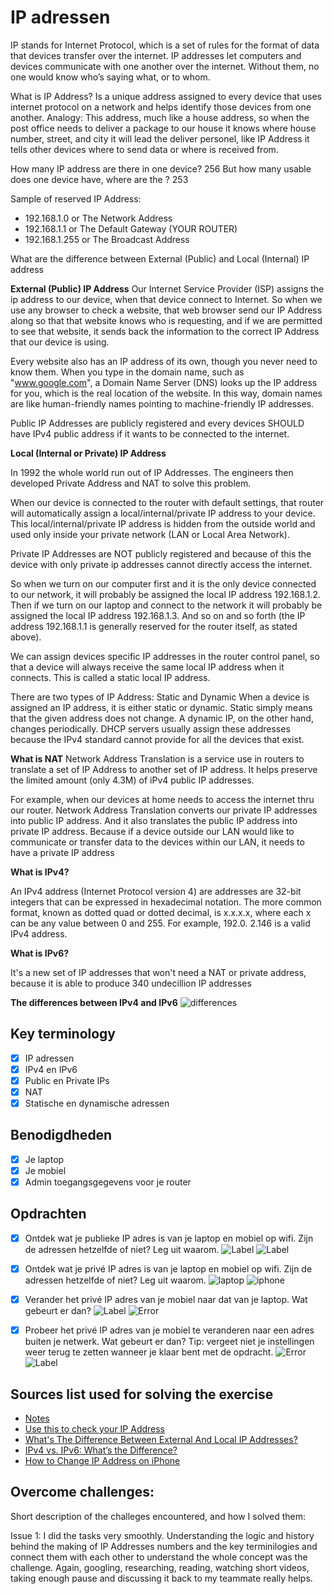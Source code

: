 # IP adressen

IP stands for Internet Protocol, which is a set of rules for the format of data that devices transfer over the internet. IP addresses let computers and devices communicate with one another over the internet. Without them, no one would know who’s saying what, or to whom.

What is IP Address? Is a unique address assigned to every device that uses internet protocol on a network and helps identify those devices from one another. Analogy: This address, much like a house address, so when the post office needs to deliver a package to our house it knows where house number, street, and city it will lead the deliver personel, like IP Address it tells other devices where to send data or where is received from.

How many IP address are there in one device? 256
But how many usable does one device have, where are the ? 253

Sample of reserved IP Address:

- 192.168.1.0 or The Network Address
- 192.168.1.1 or The Default Gateway (YOUR ROUTER)
- 192.168.1.255 or The Broadcast Address

What are the difference between External (Public) and Local (Internal) IP address

**External (Public) IP Address**
Our Internet Service Provider (ISP) assigns the ip address to our device, when that device connect to Internet. So when we use any browser to check a website, that web browser send our IP Address along so that that website knows who is requesting, and if we are permitted to see that website, it sends back the information to the correct IP Address that our device is using.

Every website also has an IP address of its own, though you never need to know them. When you type in the domain name, such as "www.google.com", a Domain Name Server (DNS) looks up the IP address for you, which is the real location of the website. In this way, domain names are like human-friendly names pointing to machine-friendly IP addresses.

Public IP Addresses are publicly registered and every devices SHOULD have IPv4 public address if it wants to be connected to the internet.

**Local (Internal or Private) IP Address**

In 1992 the whole world run out of IP Addresses. The engineers then developed Private Address and NAT to solve this problem.

When our device is connected to the router with default settings, that router will automatically assign a local/internal/private IP address to your device. This local/internal/private IP address is hidden from the outside world and used only inside your private network (LAN or Local Area Network).

Private IP Addresses are NOT publicly registered and because of this the device with only private ip addresses cannot directly access the internet.

So when we turn on our computer first and it is the only device connected to our network, it will probably be assigned the local IP address 192.168.1.2. Then if we turn on our laptop and connect to the network it will probably be assigned the local IP address 192.168.1.3. And so on and so forth (the IP address 192.168.1.1 is generally reserved for the router itself, as stated above).

We can assign devices specific IP addresses in the router control panel, so that a device will always receive the same local IP address when it connects. This is called a static local IP address.

There are two types of IP Address: Static and Dynamic
When a device is assigned an IP address, it is either static or dynamic. Static simply means that the given address does not change. A dynamic IP, on the other hand, changes periodically. DHCP servers usually assign these addresses because the IPv4 standard cannot provide for all the devices that exist.

**What is NAT**
Network Address Translation is a service use in routers to translate a set of IP Address to another set of IP address. It helps preserve the limited amount (only 4.3M) of iPv4 public IP addresses.

For example, when our devices at home needs to access the internet thru our router. Network Address Translation converts our private IP addresses into public IP address. And it also translates the public IP address into private IP address. Because if a device outside our LAN would like to communicate or transfer data to the devices within our LAN, it needs to have a private IP address

**What is IPv4?**

An IPv4 address (Internet Protocol version 4) are addresses are 32-bit integers that can be expressed in hexadecimal notation. The more common format, known as dotted quad or dotted decimal, is x.x.x.x, where each x can be any value between 0 and 255. For example, 192.0. 2.146 is a valid IPv4 address.

**What is IPv6?**

It's a new set of IP addresses that won't need a NAT or private address, because it is able to produce 340 undecillion IP addresses

**The differences between IPv4 and IPv6**
![differences](https://github.com/techgrounds/techgrounds-anj-dtmr/blob/main/00_includes/week-2-includes/ntw-05-difference.png)

## Key terminology

- [x] IP adressen
- [x] IPv4 en IPv6
- [x] Public en Private IPs
- [x] NAT
- [x] Statische en dynamische adressen

## Benodigdheden

- [x] Je laptop
- [x] Je mobiel
- [x] Admin toegangsgegevens voor je router

## Opdrachten

- [x] Ontdek wat je publieke IP adres is van je laptop en mobiel op wifi.
      Zijn de adressen hetzelfde of niet? Leg uit waarom.
      ![Label](https://github.com/techgrounds/techgrounds-anj-dtmr/blob/main/00_includes/week-2-includes/ntw-05-public.png)
      ![Label](https://github.com/techgrounds/techgrounds-anj-dtmr/blob/main/00_includes/week-2-includes/ntw-05-public1.png)

- [x] Ontdek wat je privé IP adres is van je laptop en mobiel op wifi.
      Zijn de adressen hetzelfde of niet? Leg uit waarom.
      ![laptop](https://github.com/techgrounds/techgrounds-anj-dtmr/blob/main/00_includes/week-2-includes/ntw-05-iplaptop.png)
      ![iphone](https://github.com/techgrounds/techgrounds-anj-dtmr/blob/main/00_includes/week-2-includes/ntw-05-ipphone.PNG)

- [x] Verander het privé IP adres van je mobiel naar dat van je laptop. Wat gebeurt er dan?
      ![Label](https://github.com/techgrounds/techgrounds-anj-dtmr/blob/main/00_includes/week-2-includes/ntw-05-samelaptop.PNG)
      ![Error](https://github.com/techgrounds/techgrounds-anj-dtmr/blob/main/00_includes/week-2-includes/ntw-05-error1.PNG)

- [x] Probeer het privé IP adres van je mobiel te veranderen naar een adres buiten je netwerk. Wat gebeurt er dan? Tip: vergeet niet je instellingen weer terug te zetten wanneer je klaar bent met de opdracht.
      ![Error](https://github.com/techgrounds/techgrounds-anj-dtmr/blob/main/00_includes/week-2-includes/ntw-05-error.PNG)
      ![Label](https://github.com/techgrounds/techgrounds-anj-dtmr/blob/main/00_includes/week-2-includes/ntw-05-random.PNG)

## Sources list used for solving the exercise

- [Notes](https://docs.google.com/document/d/1AmVU1y8qaYjyz-SMJ2NM0YXoQ703eJor/edit#)
- [Use this to check your IP Address](https://www.avast.com/what-is-my-ip#mac)
- [What's The Difference Between External And Local IP Addresses?](https://www.h3xed.com/web-and-internet/whats-the-difference-between-external-and-local-ip-addresses#:~:text=An%20external%20or%20public%20IP,and%20devices%20connected%20to%20it.)
- [IPv4 vs. IPv6: What’s the Difference?](https://www.avast.com/c-ipv4-vs-ipv6-addresses)
- [How to Change IP Address on iPhone](https://clearvpn.com/blog/how-to-change-ip-address-on-iphone/)

## Overcome challenges:

Short description of the challeges encountered, and how I solved them:

Issue 1: I did the tasks very smoothly. Understanding the logic and history behind the making of IP Addresses numbers and the key terminilogies and connect them with each other to understand the whole concept was the challenge. Again, googling, researching, reading, watching short videos, taking enough pause and discussing it back to my teammate really helps.
